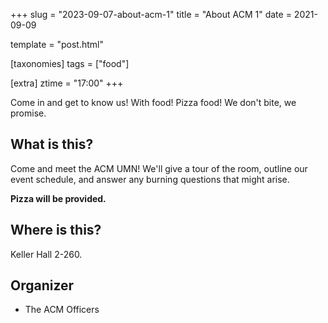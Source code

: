 +++
slug = "2023-09-07-about-acm-1"
title = "About ACM 1"
date = 2021-09-09

template = "post.html"

[taxonomies]
tags = ["food"]

[extra]
ztime = "17:00"
+++

Come in and get to know us! With food! Pizza food! We don't bite, we promise.

<!-- more --> 

## What is this?

Come and meet the ACM UMN! We'll give a tour of the room, outline
our event schedule, and answer any burning questions that might arise.

**Pizza will be provided.**

## Where is this?

Keller Hall 2-260.

## Organizer

* The ACM Officers 

